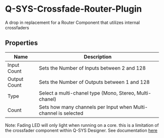# Q-SYS-Crossfade-Router-Plugin

A drop in replacement for a Router Component that utilizes internal crossfaders

## Properties

| Name          | Description |
| ------------- | ----------- |
| Input Count   | Sets the Number of Inputs between 2 and 128 |
| Output Count  | Sets the Number of Outputs between 1 and 128 |
| Type          | Select a multi-chanel type (Mono, Stereo, Multi-chanel) |
| Count         | Sets how many channels per Input when Multi-channel is selected |

Note: Fading LED will only light when running on a core. this is a limitation of the crossfader component within Q-SYS Designer. See documentation [here](https://help.qsys.com/#Q-SYS_Designer/003_Emulate_Mode.htm#Limitations?Highlight=Crossfader)
